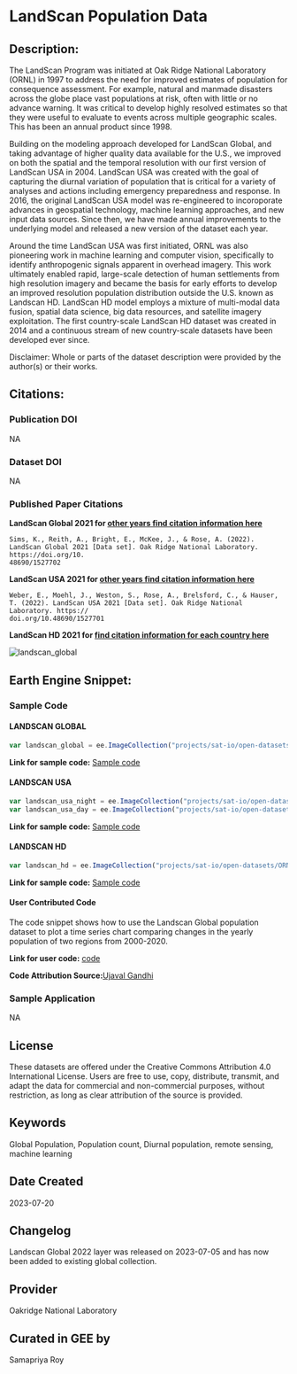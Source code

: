 
# LandScan Population Data

## Description:

The LandScan Program was initiated at Oak Ridge National Laboratory (ORNL) in 1997 to address the need for improved estimates of population for consequence assessment. For example, natural and manmade disasters across the globe place vast populations at risk, often with little or no advance warning. It was critical to develop highly resolved estimates so that they were useful to evaluate to events across multiple geographic scales. This has been an annual product since 1998.

Building on the modeling approach developed for LandScan Global, and taking advantage of higher quality data available for the U.S., we improved on both the spatial and the temporal resolution with our first version of LandScan USA in 2004. LandScan USA was created with the goal of capturing the diurnal variation of population that is critical for a variety of analyses and actions including emergency preparedness and response. In 2016, the original LandScan USA model was re-engineered to incoroporate advances in geospatial technology, machine learning approaches, and new input data sources. Since then, we have made annual improvements to the underlying model and released a new version of the dataset each year.

Around the time LandScan USA was first initiated, ORNL was also pioneering work in machine learning and computer vision, specifically to identify anthropogenic signals apparent in overhead imagery. This work ultimately enabled rapid, large-scale detection of human settlements from high resolution imagery and became the basis for early efforts to develop an improved resolution population distribution outside the U.S. known as Landscan HD. LandScan HD model employs a mixture of multi-modal data fusion, spatial data science, big data resources, and satellite imagery exploitation. The first country-scale LandScan HD dataset was created in 2014 and a continuous stream of new country-scale datasets have been developed ever since.

Disclaimer: Whole or parts of the dataset description were provided by the author(s) or their works.

## Citations:

### Publication DOI

NA
### Dataset DOI

NA

### Published Paper Citations

**LandScan Global 2021 for [other years find citation information here](https://landscan.ornl.gov/citations)**

```
Sims, K., Reith, A., Bright, E., McKee, J., & Rose, A. (2022). LandScan Global 2021 [Data set]. Oak Ridge National Laboratory. https://doi.org/10.
48690/1527702
```

**LandScan USA 2021 for [other years find citation information here](https://landscan.ornl.gov/citations)**

```
Weber, E., Moehl, J., Weston, S., Rose, A., Brelsford, C., & Hauser, T. (2022). LandScan USA 2021 [Data set]. Oak Ridge National Laboratory. https://
doi.org/10.48690/1527701
```

**LandScan HD 2021 for [find citation information for each country here](https://landscan.ornl.gov/citations)**


![landscan_global](https://user-images.githubusercontent.com/6677629/192157803-149b5efe-4aba-4e39-848b-de9fdf964f1b.gif)

## Earth Engine Snippet:

### Sample Code

#### LANDSCAN GLOBAL
```js
var landscan_global = ee.ImageCollection("projects/sat-io/open-datasets/ORNL/LANDSCAN_GLOBAL");
```

**Link for sample code:** [Sample code]( https://code.earthengine.google.com/?scriptPath=users/sat-io/awesome-gee-catalog-examples:population-socioeconomics/LANDSCAN-GLOBAL)


#### LANDSCAN USA

```js
var landscan_usa_night = ee.ImageCollection("projects/sat-io/open-datasets/ORNL/LANDSCAN_USA_NIGHT");
var landscan_usa_day = ee.ImageCollection("projects/sat-io/open-datasets/ORNL/LANDSCAN_USA_DAY");
```

**Link for sample code:** [Sample code](https://code.earthengine.google.com/?scriptPath=users/sat-io/awesome-gee-catalog-examples:population-socioeconomics/LANDSCAN-USA)

#### LANDSCAN HD

```js
var landscan_hd = ee.ImageCollection("projects/sat-io/open-datasets/ORNL/LANDSCAN_HD");
```

**Link for sample code:** [Sample code](https://code.earthengine.google.com/?scriptPath=users/sat-io/awesome-gee-catalog-examples:population-socioeconomics/LANDSCAN-HD)

#### User Contributed Code

The code snippet shows how to use the Landscan Global population dataset to plot a time series chart comparing changes in the yearly population of two regions from 2000-2020.

**Link for user code:** [ code]( https://code.earthengine.google.com/?scriptPath=users/sat-io/awesome-gee-catalog-examples:population-socioeconomics/LANDSCAN-POPULATION-COMPARE)

**Code Attribution Source:**[Ujaval Gandhi](https://www.spatialthoughts.com/)

### Sample Application

NA

## License

These datasets are offered under the Creative Commons Attribution 4.0 International License. Users are free to use, copy, distribute, transmit, and adapt the data for commercial and non-commercial purposes, without restriction, as long as clear attribution of the source is provided.

## Keywords

Global Population, Population count, Diurnal population, remote sensing, machine learning

## Date Created

2023-07-20

## Changelog

 Landscan Global 2022 layer was released on 2023-07-05 and has now been added to existing global collection.

## Provider

Oakridge National Laboratory

## Curated in GEE by
Samapriya Roy
